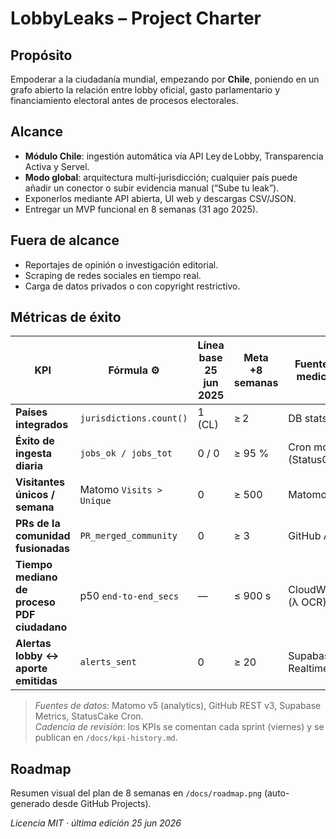 # LobbyLeaks – Project Charter

## Propósito

Empoderar a la ciudadanía mundial, empezando por **Chile**, poniendo en
un grafo abierto la relación entre lobby oficial, gasto parlamentario y
financiamiento electoral antes de procesos electorales.

## Alcance

- **Módulo Chile**: ingestión automática vía API Ley de Lobby, Transparencia
  Activa y Servel.
- **Modo global**: arquitectura multi‑jurisdicción; cualquier país puede
  añadir un conector o subir evidencia manual (“Sube tu leak”).
- Exponerlos mediante API abierta, UI web y descargas CSV/JSON.
- Entregar un MVP funcional en 8 semanas (31 ago 2025).

## Fuera de alcance

- Reportajes de opinión o investigación editorial.
- Scraping de redes sociales en tiempo real.
- Carga de datos privados o con copyright restrictivo.

## Métricas de éxito

| KPI | Fórmula ⚙️ | Línea base <br>25 jun 2025 | Meta <br>+8 semanas | Fuente de medición | Revisión |
|-----|------------|---------------------------|---------------------|--------------------|----------|
| **Países integrados** | `jurisdictions.count()` | 1 (CL) | ≥ 2 | DB stats | Cada sprint |
| **Éxito de ingesta diaria** | `jobs_ok / jobs_tot` | 0 / 0 | ≥ 95 % | Cron monitor (StatusCake) | Cada semana |
| **Visitantes únicos / semana** | Matomo `Visits > Unique` | 0 | ≥ 500 | Matomo | Cada lunes |
| **PRs de la comunidad fusionadas** | `PR_merged_community` | 0 | ≥ 3 | GitHub API | Fin de sprint |
| **Tiempo mediano de proceso PDF ciudadano** | p50 `end-to-end_secs` | — | ≤ 900 s | CloudWatch (λ OCR) | Cada despliegue |
| **Alertas lobby ↔ aporte emitidas** | `alerts_sent` | 0 | ≥ 20 | Supabase Realtime | Cada sprint |
> *Fuentes de datos*: Matomo v5 (analytics), GitHub REST v3, Supabase Metrics, StatusCake Cron.  
> *Cadencia de revisión*: los KPIs se comentan cada sprint (viernes) y se publican en `/docs/kpi-history.md`.

## Roadmap

Resumen visual del plan de 8 semanas en `/docs/roadmap.png` (auto-generado desde GitHub Projects).

_Licencia MIT · última edición 25 jun 2026_
